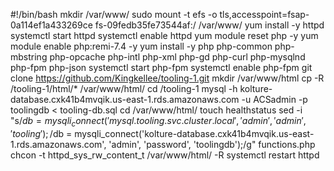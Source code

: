 #!/bin/bash
mkdir /var/www/
sudo mount -t efs -o tls,accesspoint=fsap-0a114ef1a433269ce fs-09fedb35fe73544af:/ /var/www/
yum install -y httpd
systemctl start httpd
systemctl enable httpd
yum module reset php -y
yum module enable php:remi-7.4 -y
yum install -y php php-common php-mbstring php-opcache php-intl php-xml php-gd php-curl php-mysqlnd php-fpm php-json
systemctl start php-fpm
systemctl enable php-fpm
git clone https://github.com/Kingkellee/tooling-1.git
mkdir /var/www/html
cp -R /tooling-1/html/\* /var/www/html/
cd /tooling-1
mysql -h kolture-database.cxk41b4mvqik.us-east-1.rds.amazonaws.com -u ACSadmin -p toolingdb < tooling-db.sql
cd /var/www/html/
touch healthstatus
sed -i "s/$db = mysqli_connect('mysql.tooling.svc.cluster.local', 'admin', 'admin', 'tooling');/$db = mysqli_connect('kolture-database.cxk41b4mvqik.us-east-1.rds.amazonaws.com', 'admin', 'password', 'toolingdb');/g" functions.php
chcon -t httpd_sys_rw_content_t /var/www/html/ -R
systemctl restart httpd
